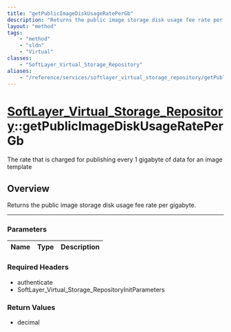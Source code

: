 ```yaml
---
title: "getPublicImageDiskUsageRatePerGb"
description: "Returns the public image storage disk usage fee rate per gigabyte."
layout: "method"
tags:
    - "method"
    - "sldn"
    - "Virtual"
classes:
    - "SoftLayer_Virtual_Storage_Repository"
aliases:
    - "/reference/services/softlayer_virtual_storage_repository/getPublicImageDiskUsageRatePerGb"
---
```

# [SoftLayer_Virtual_Storage_Repository](/reference/services/SoftLayer_Virtual_Storage_Repository)::getPublicImageDiskUsageRatePerGb

The rate that is charged for publishing every 1 gigabyte of data for an image template 


## Overview 
Returns the public image storage disk usage fee rate per gigabyte. 

-----

### Parameters 
|Name | Type | Description |
| --- | --- | --- |


### Required Headers
* authenticate
* SoftLayer_Virtual_Storage_RepositoryInitParameters


### Return Values
* decimal




